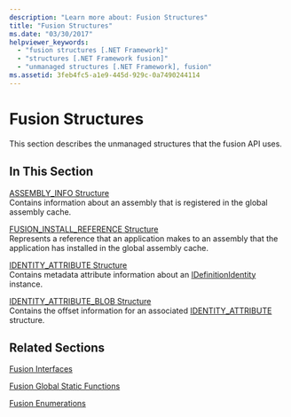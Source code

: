 ```yaml
---
description: "Learn more about: Fusion Structures"
title: "Fusion Structures"
ms.date: "03/30/2017"
helpviewer_keywords: 
  - "fusion structures [.NET Framework]"
  - "structures [.NET Framework fusion]"
  - "unmanaged structures [.NET Framework], fusion"
ms.assetid: 3feb4fc5-a1e9-445d-929c-0a7490244114
---
```

# Fusion Structures

This section describes the unmanaged structures that the fusion API uses.  
  
## In This Section  

 [ASSEMBLY_INFO Structure](assembly-info-structure.md)  
 Contains information about an assembly that is registered in the global assembly cache.  
  
 [FUSION_INSTALL_REFERENCE Structure](fusion-install-reference-structure.md)  
 Represents a reference that an application makes to an assembly that the application has installed in the global assembly cache.  
  
 [IDENTITY_ATTRIBUTE Structure](identity-attribute-structure.md)  
 Contains metadata attribute information about an [IDefinitionIdentity](idefinitionidentity-interface.md) instance.  
  
 [IDENTITY_ATTRIBUTE_BLOB Structure](identity-attribute-blob-structure.md)  
 Contains the offset information for an associated [IDENTITY_ATTRIBUTE](identity-attribute-structure.md) structure.  
  
## Related Sections  

 [Fusion Interfaces](fusion-interfaces.md)  
  
 [Fusion Global Static Functions](fusion-global-static-functions.md)  
  
 [Fusion Enumerations](fusion-enumerations.md)
